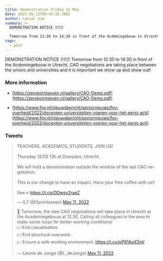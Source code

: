 ```yaml
---
title: Demonstration Friday 12 May
date: 2022-05-11T09:49:20.286Z
author: Casual UvA
summary: >-
  DEMONSTRATION NOTICE ⏰⏰⏰

  Tomorrow from 12:30 to 14:30 in front of the Acdemiegebouw in Utrecht. CAO negotiations are taking place between the unions and universities and it is important we show up and show out! 
tags:
  - post
---
```

DEMONSTRATION NOTICE ⏰⏰⏰
Tomorrow from 12:30 to 14:30 in front of the Acdemiegebouw in Utrecht. CAO negotiations are taking place between the unions and universities and it is important we show up and show out! 

### More information

 - [https://zeropointseven.nl/gallery/CAO-Demo.pdf](https://zeropointseven.nl/gallery/CAO-Demo.pdf)

 - [https://www.fnv.nl/nieuwsbericht/sectornieuws/fnv-overheid/2022/docenten-universiteiten-voeren-voor-het-eerst-acti](https://www.fnv.nl/nieuwsbericht/sectornieuws/fnv-overheid/2022/docenten-universiteiten-voeren-voor-het-eerst-acti)

### Tweets

<blockquote class="twitter-tweet"><p lang="en" dir="ltr">TEACHERS, ACADEMICS, STUDENTS, JOIN US!<br><br>Thursday 12/05 13h at Domplein, Utrecht. <br><br>We will hold a demonstration outside the window of the last CAO negotiation. <br><br>This is our change to have an impact. Have your free coffee with us!!<br><br>See-&gt; <a href="https://t.co/ODwsy2raeZ">https://t.co/ODwsy2raeZ</a></p>&mdash; 0.7 (@0pointseven) <a href="https://twitter.com/0pointseven/status/1524301590232023041?ref_src=twsrc%5Etfw">May 11, 2022</a></blockquote> <script async src="https://platform.twitter.com/widgets.js" charset="utf-8"></script>

<blockquote class="twitter-tweet"><p lang="en" dir="ltr">📢 Tomorrow, the new CAO negotiations will take place in Utrecht at the Academiegebouw at 12.30. Calling all colleagues in the area to make some noise for better working conditions! <br>👉End casualisation.<br>👉End structural overwork.<br>👉Ensure a safe working environment. <a href="https://t.co/pP81AoX3nV">https://t.co/pP81AoX3nV</a></p>&mdash; Léonie de Jonge (@L_deJonge) <a href="https://twitter.com/L_deJonge/status/1524310803129720832?ref_src=twsrc%5Etfw">May 11, 2022</a></blockquote> <script async src="https://platform.twitter.com/widgets.js" charset="utf-8"></script>
